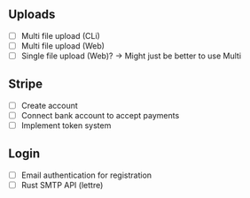 ## Uploads
- [ ] Multi file upload (CLi)
- [ ] Multi file upload (Web)
- [ ] Single file upload (Web)? -> Might just be better to use Multi

## Stripe
- [ ] Create account
- [ ] Connect bank account to accept payments
- [ ] Implement token system

## Login
- [ ] Email authentication for registration
- [ ] Rust SMTP API (lettre)
